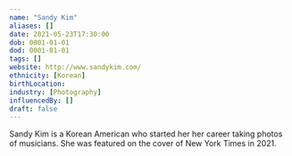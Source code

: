```yaml
---
name: "Sandy Kim"
aliases: []
date: 2021-05-23T17:30:00
dob: 0001-01-01
dod: 0001-01-01
tags: []
website: http://www.sandykim.com/
ethnicity: [Korean]
birthLocation: 
industry: [Photography]
influencedBy: []
draft: false
---
```


Sandy Kim is a Korean American who started her her career taking photos of musicians. She was featured on the cover of New York Times in 2021. 
